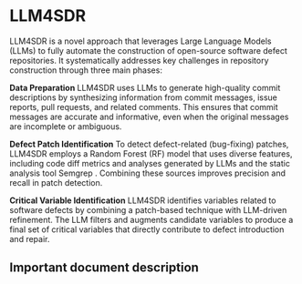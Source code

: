 # LLM4SDR
LLM4SDR is a novel approach that leverages Large Language Models (LLMs) to fully automate the construction of open-source software defect repositories. It systematically addresses key challenges in repository construction through three main phases:

**Data Preparation**
LLM4SDR uses LLMs to generate high-quality commit descriptions by synthesizing information from commit messages, issue reports, pull requests, and related comments. This ensures that commit messages are accurate and informative, even when the original messages are incomplete or ambiguous.

**Defect Patch Identification**
To detect defect-related (bug-fixing) patches, LLM4SDR employs a Random Forest (RF) model that uses diverse features, including code diff metrics and analyses generated by LLMs and the static analysis tool Semgrep
. Combining these sources improves precision and recall in patch detection.

**Critical Variable Identification**
LLM4SDR identifies variables related to software defects by combining a patch-based technique with LLM-driven refinement. The LLM filters and augments candidate variables to produce a final set of critical variables that directly contribute to defect introduction and repair.


## Important document description


